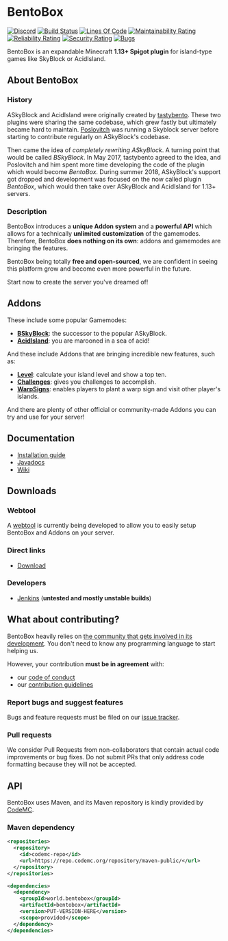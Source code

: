 # BentoBox

[![Discord](https://img.shields.io/discord/272499714048524288.svg?logo=discord)](https://discord.bentobox.world)
[![Build Status](https://ci.codemc.org/buildStatus/icon?job=BentoBoxWorld/BentoBox)](https://ci.codemc.org/job/BentoBoxWorld/job/BentoBox/)
[![Lines Of Code](https://sonarcloud.io/api/project_badges/measure?project=world.bentobox%3Abentobox%3Adevelop&metric=ncloc)](https://sonarcloud.io/component_measures?id=world.bentobox%3Abentobox%3Adevelop&metric=ncloc)
[![Maintainability Rating](https://sonarcloud.io/api/project_badges/measure?project=world.bentobox%3Abentobox%3Adevelop&metric=sqale_rating)](https://sonarcloud.io/component_measures?id=world.bentobox%3Abentobox%3Adevelop&metric=Maintainability)
[![Reliability Rating](https://sonarcloud.io/api/project_badges/measure?project=world.bentobox%3Abentobox%3Adevelop&metric=reliability_rating)](https://sonarcloud.io/component_measures?id=world.bentobox%3Abentobox%3Adevelop&metric=Reliability)
[![Security Rating](https://sonarcloud.io/api/project_badges/measure?project=world.bentobox%3Abentobox%3Adevelop&metric=security_rating)](https://sonarcloud.io/component_measures?id=world.bentobox%3Abentobox%3Adevelop&metric=Security)
[![Bugs](https://sonarcloud.io/api/project_badges/measure?project=world.bentobox%3Abentobox%3Adevelop&metric=bugs)](https://sonarcloud.io/project/issues?id=world.bentobox%3Abentobox%3Adevelop&resolved=false&types=BUG)

BentoBox is an expandable Minecraft **1.13+ Spigot plugin** for island-type games like SkyBlock or AcidIsland.

## About BentoBox

### History

ASkyBlock and AcidIsland were originally created by [tastybento](https://github.com/tastybento).
These two plugins were sharing the same codebase, which grew fastly but ultimately became hard to maintain.
[Poslovitch](https://github.com/Poslovitch) was running a Skyblock server before starting to contribute regularly on ASkyBlock's codebase.

Then came the idea of *completely rewriting ASkyBlock*.
A turning point that would be called *BSkyBlock*.
In May 2017, tastybento agreed to the idea, and Poslovitch and him spent more time developing the code of the plugin which would become *BentoBox*.
During summer 2018, ASkyBlock's support got dropped and development was focused on the now called plugin *BentoBox*, which would then take over ASkyBlock and AcidIsland for 1.13+ servers.

### Description

BentoBox introduces a **unique Addon system** and a **powerful API** which allows for a technically **unlimited customization** of the gamemodes.
Therefore, BentoBox **does nothing on its own**: addons and gamemodes are bringing the features.

BentoBox being totally **free and open-sourced**, we are confident in seeing this platform grow and become even more powerful in the future.

Start now to create the server you've dreamed of!

## Addons
These include some popular Gamemodes:
* [**BSkyBlock**](https://github.com/BentoBoxWorld/BSkyBlock): the successor to the popular ASkyBlock.
* [**AcidIsland**](https://github.com/BentoBoxWorld/AcidIsland): you are marooned in a sea of acid!

And these include Addons that are bringing incredible new features, such as:
* [**Level**](https://github.com/BentoBoxWorld/Level): calculate your island level and show a top ten.
* [**Challenges**](https://github.com/BentoBoxWorld/addon-challenges): gives you challenges to accomplish.
* [**WarpSigns**](https://github.com/BentoBoxWorld/addon-welcomewarpsigns): enables players to plant a warp sign and visit other player's islands.

And there are plenty of other official or community-made Addons you can try and use for your server!

## Documentation

* [Installation guide](https://github.com/BentoBoxWorld/bentobox/wiki/Install-Bentobox)
* [Javadocs](https://ci.codemc.org/job/BentoBoxWorld/job/BentoBox/javadoc/)
* [Wiki](https://github.com/BentoBoxWorld/BentoBox/wiki)

## Downloads

### Webtool
A [webtool](https://bentobox-tool.herokuapp.com/) is currently being developed to allow you to easily setup BentoBox and Addons on your server.

### Direct links
* [Download](https://github.com/BentoBoxWorld/BentoBox/releases)

### Developers
* [Jenkins](https://ci.codemc.org/job/BentoBoxWorld/job/BentoBox/) (**untested and mostly unstable builds**)

## What about contributing?

BentoBox heavily relies on [the community that gets involved in its development](https://github.com/BentoBoxWorld/BentoBox/graphs/contributors).
You don't need to know any programming language to start helping us.

However, your contribution **must be in agreement** with:
* our [code of conduct](https://github.com/BentoBoxWorld/BentoBox/tree/master/.github/CODE_OF_CONDUCT.md)
* our [contribution guidelines](https://github.com/BentoBoxWorld/BentoBox/tree/master/.github/CONTRIBUTING.md)

### Report bugs and suggest features
Bugs and feature requests must be filed on our [issue tracker](https://github.com/BentoBoxWorld/BentoBox/issues).

### Pull requests
We consider Pull Requests from non-collaborators that contain actual code improvements or bug fixes.
Do not submit PRs that only address code formatting because they will not be accepted.

## API

BentoBox uses Maven, and its Maven repository is kindly provided by [CodeMC](https://codemc.org).

### Maven dependency
```xml
<repositories>
  <repository>
    <id>codemc-repo</id>
    <url>https://repo.codemc.org/repository/maven-public/</url>
  </repository>
</repositories>

<dependencies>
  <dependency>
    <groupId>world.bentobox</groupId>
    <artifactId>bentobox</artifactId>
    <version>PUT-VERSION-HERE</version>
    <scope>provided</scope>
  </dependency>
</dependencies>
```